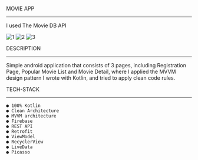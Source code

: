 MOVIE APP
_____________________________________________________________________________________________________________

I used The Movie DB API

![1](https://user-images.githubusercontent.com/115030823/228045088-585de82a-e897-404d-9212-7cc52a8d41f1.png)
![2](https://user-images.githubusercontent.com/115030823/228045090-028baede-fb42-4146-b95a-423ff7f27396.png)
![3](https://user-images.githubusercontent.com/115030823/228045070-3c99b7d6-0726-4a0a-9ced-9e74a387ffce.png)




DESCRIPTION
_______________________________________________________________________________________________________________

Simple android application that consists of 3 pages, including Registration Page, Popular Movie List and Movie Detail, where I applied the MVVM design pattern I wrote with Kotlin, and tried to apply clean code rules.

TECH-STACK
_______________________________________________________________________________________________________________

    ● 100% Kotlin
    ● Clean Architecture
    ● MVVM architecture
	● Firebase
    ● REST API
    ● Retrofit
    ● ViewModel
	● RecyclerView
    ● LiveData
    ● Picasso
